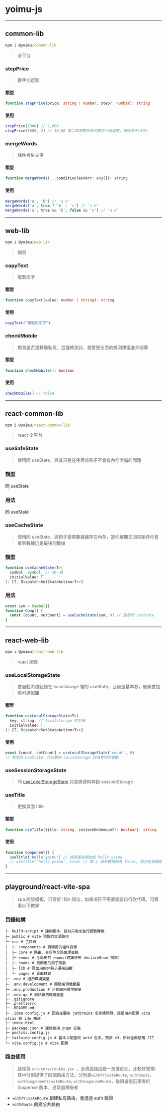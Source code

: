 # yoimu-js

---

## common-lib

```cmd
npm i @yoimu/common-lib
```

> 全平台

### stepPrice

> 數字加逗號

#### 類型

```typescript
function stepPrice(price: string | number, step?: number): string
```

#### 使用

```javascript
stepPrice(1000) // 1,000
stepPrice(1000, 2) // 10,00 第二個參數為幾位數打一個逗號，預設為千(3位)
```

### mergeWords

> 條件合併文字

#### 類型

```typescript
function mergeWords(...conditionTextArr: any[]): string
```

#### 使用

```javascript
mergeWords('a', 'b') // 'a b'
mergeWords('a', true ? 'b' : 'c') // 'a b'
mergeWords('a', true && 'b', false && 'c') // 'a b'
```

---

## web-lib

```cmd
npm i @yoimu/web-lib
```

> 網頁

### copyText

> 複製文字

#### 類型

```typescript
function copyText(value: number | string): string
```

#### 使用

```javascript
copyText("複製的文字")
```

### checkMobile

> 檢測是否是移動裝置，這僅檢測此，想要更全面的檢測建議套外部庫

#### 類型

```typescript
function checkMobile(): boolean
```

#### 使用

```javascript
checkMobile() // false
```

---

## react-common-lib

```cmd
npm i @yoimu/react-common-lib
```

> react 全平台

### useSafeState

> 使用同 useState，與其只差在使用該鉤子不會有內存泄露的問題

### 類型

同 useState

### 用法

同 useState

### useCacheState

> 使用同 useState，該鉤子會將數據緩存在內存，當你離開又回來組件你會看到數據仍是最後的數據

### 類型

```typescript
function useCacheState<T>(
  symbol: Symbol, // 唯一值
  initialValue: T,
): [T, Dispatch<SetStateAction<T>>]
```

### 用法

```javascript
const sym = Symbol()
function Comp() {
  const [count, setCount] = useCacheState(sym, 0) // 調用同 useState
}
```

---

## react-web-lib

```cmd
npm i @yoimu/react-web-lib
```

> react 網頁

### useLocalStorageState

> 會自動將值紀錄在 localstorage 裡的 useState，目前是基本款，後續會提供可選配置

#### 類型

```typescript
function useLocalStorageState<T>(
  key: string, // localstorage 的名稱
  initialValue: T,
): [T, Dispatch<SetStateAction<T>>]
```

#### 使用

```javascript
const [count, setCount] = useLocalStorageState('count', 0)
// 其他同 useState，可以看到 localStorage 的值會同步變動
```

### useSessionStorageState

> 同 [useLocalStorageState](https://github.com/yoimu-team/js#uselocalstoragestate) 只是將資料存到 sessionStorage

### useTitle

> 更換頁面 title

#### 類型

```typescript
function useTitle(title: string, restoreOnUnmount?: boolean): string
```

#### 使用

```javascript
function Component() {
  useTitle('hello yoimu') // 將頁面抬頭改成 hello yoimu
  // useTitle('hello yoimu', true) // 第 2 個參數預設為 false, 是否在頁面銷毀時返回上個標題
}
```

---

## playground/react-vite-spa

> spa 開發模板，已寫好 i18n 語法，如果項目不需要需要自行砍代碼，可察看以下教學

### 目錄結構

```shell
├─ build-script # 建制腳本，目前只用來進行版號轉換
├─ public # vite 預設的資源路徑
└─ src # 主目錄
│  ├─ components # 頁面用的組件目錄
│  ├─ core # 路由、身份等全局處理目錄
│  ├─ enums # 全局用的 enums(建議使用 declareEnum 撰寫)
│  ├─ hooks # 頁面用的鉤子函數
│  ├─ lib # 頁面用的非鉤子通用函數
│  └- pages # 頁面目錄
├─ .env # 通用環境變量
├─ .env.development # 開發用環境變量
├─ .env.production # 正式線用環境變量
├─ .env.qa # 測試線用環境變量
├─ .gitignore
├─ .prettierrc
├─ .README.md
├─ .idea.config.js # 因為主要用 jetbrains 全家桶開發，這是用來配置 vite alias 給 ide 知道
├─ index.html
├─ package.json # 建議使用 pnpm 安裝
├─ postcss.config.js
├─ tailwind.config.js # 基本上配置同 antd 色系，預設 v3，所以全面使用 JIT
└─ vite.config.js # vite 配置
```

### 路由使用

> 路徑為 `src/core/routes.jsx `，全頁面路由統一放置於此，比較好管理，其中分別提供了四個路由方法，分別是`withPrivateRoute`, `withRoute`, `withSuspensePrivateRoute`, `withSuspenseRoute`，後兩者是前兩者的 Suspense 版本，通常選擇後者

* `withPrivateRoute` 創建私有路由，會透過 auth 驗證
* `withRoute` 創建公共路由
